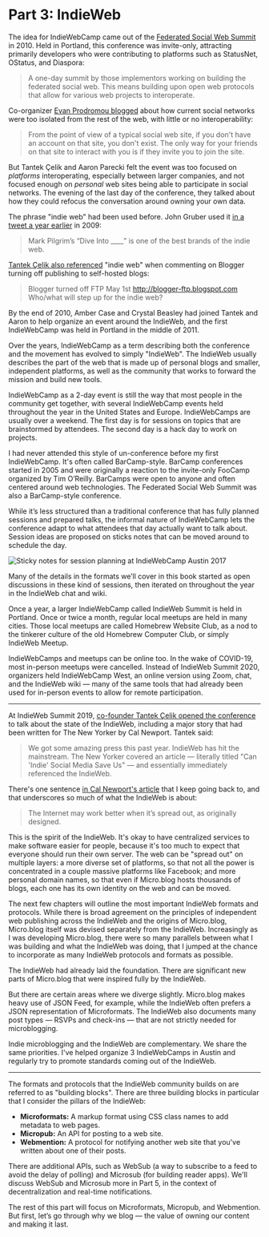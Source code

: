 # Part 3: IndieWeb

The idea for IndieWebCamp came out of the [Federated Social Web Summit](https://www.w3.org/2005/Incubator/federatedsocialweb/wiki/Federated_Social_Web_Summit_2010) in 2010. Held in Portland, this conference was invite-only, attracting primarily developers who were contributing to platforms such as StatusNet, OStatus, and Diaspora:

> A one-day summit by those implementors working on building the federated social web. This means building upon open web protocols that allow for various web projects to interoperate.

Co-organizer [Evan Prodromou blogged](https://web.archive.org/web/20100715062843/http://status.net/2010/07/13/what-is-the-federated-social-web) about how current social networks were too isolated from the rest of the web, with little or no interoperability:

> From the point of view of a typical social web site, if you don't have an account on that site, you don't exist. The only way for your friends on that site to interact with you is if they invite you to join the site.

But Tantek Çelik and Aaron Parecki felt the event was too focused on _platforms_ interoperating, especially between larger companies, and not focused enough on _personal_ web sites being able to participate in social networks. The evening of the last day of the conference, they talked about how they could refocus the conversation around owning your own data.

The phrase "indie web" had been used before. John Gruber used it [in a tweet a year earlier](https://twitter.com/gruber/status/3429789407) in 2009:

> Mark Pilgrim’s “Dive Into \_\_\_\_” is one of the best brands of the indie web.

[Tantek Çelik also referenced](http://tantek.com/2010/123/t2/blogger-turned-off-ftp-what-indie-web-diso) "indie web" when commenting on Blogger turning off publishing to self-hosted blogs:

> Blogger turned off FTP May 1st http://blogger-ftp.blogspot.com Who/what will step up for the indie web?

By the end of 2010, Amber Case and Crystal Beasley had joined Tantek and Aaron to help organize an event around the IndieWeb, and the first IndieWebCamp was held in Portland in the middle of 2011.

Over the years, IndieWebCamp as a term describing both the conference and the movement has evolved to simply "IndieWeb". The IndieWeb usually describes the part of the web that is made up of personal blogs and smaller, independent platforms, as well as the community that works to forward the mission and build new tools.

IndieWebCamp as a 2-day event is still the way that most people in the community get together, with several IndieWebCamp events held throughout the year in the United States and Europe. IndieWebCamps are usually over a weekend. The first day is for sessions on topics that are brainstormed by attendees. The second day is a hack day to work on projects.

I had never attended this style of un-conference before my first IndieWebCamp. It's often called BarCamp-style. BarCamp conferences started in 2005 and were originally a reaction to the invite-only FooCamp organized by Tim O’Reilly. BarCamps were open to anyone and often centered around web technologies. The Federated Social Web Summit was also a BarCamp-style conference.

While it’s less structured than a traditional conference that has fully planned sessions and prepared talks, the informal nature of IndieWebCamp lets the conference adapt to what attendees that day actually want to talk about. Session ideas are proposed on sticks notes that can be moved around to schedule the day.

![](https://book.micro.blog/uploads/2020/cef6b1bb0e.jpg "Sticky notes for session planning at IndieWebCamp Austin 2017")

Many of the details in the formats we’ll cover in this book started as open discussions in these kind of sessions, then iterated on throughout the year in the IndieWeb chat and wiki.

Once a year, a larger IndieWebCamp called IndieWeb Summit is held in Portland. Once or twice a month, regular local meetups are held in many cities. Those local meetups are called Homebrew Website Club, as a nod to the tinkerer culture of the old Homebrew Computer Club, or simply IndieWeb Meetup.

IndieWebCamps and meetups can be online too. In the wake of COVID-19, most in-person meetups were cancelled. Instead of IndieWeb Summit 2020, organizers held IndieWebCamp West, an online version using Zoom, chat, and the IndieWeb wiki — many of the same tools that had already been used for in-person events to allow for remote participation.

---- 

At IndieWeb Summit 2019, [co-founder Tantek Çelik opened the conference](https://archive.org/details/indieweb-summit-2019-state-of-the-indieweb) to talk about the state of the IndieWeb, including a major story that had been written for The New Yorker by Cal Newport. Tantek said:

> We got some amazing press this past year. IndieWeb has hit the mainstream. The New Yorker covered an article — literally titled "Can 'Indie' Social Media Save Us" — and essentially immediately referenced the IndieWeb.

There's one sentence [in Cal Newport's article](https://www.newyorker.com/tech/annals-of-technology/can-indie-social-media-save-us) that I keep going back to, and that underscores so much of what the IndieWeb is about:

> The Internet may work better when it’s spread out, as originally designed.

This is the spirit of the IndieWeb. It's okay to have centralized services to make software easier for people, because it's too much to expect that everyone should run their own server. The web can be "spread out" on multiple layers: a more diverse set of platforms, so that not all the power is concentrated in a couple massive platforms like Facebook; and more personal domain names, so that even if Micro.blog hosts thousands of blogs, each one has its own identity on the web and can be moved.

The next few chapters will outline the most important IndieWeb formats and protocols. While there is broad agreement on the principles of independent web publishing across the IndieWeb and the origins of Micro.blog, Micro.blog itself was devised separately from the IndieWeb. Increasingly as I was developing Micro.blog, there were so many parallels between what I was building and what the IndieWeb was doing, that I jumped at the chance to incorporate as many IndieWeb protocols and formats as possible.

The IndieWeb had already laid the foundation. There are significant new parts of Micro.blog that were inspired fully by the IndieWeb.

But there are certain areas where we diverge slightly. Micro.blog makes heavy use of JSON Feed, for example, while the IndieWeb often prefers a JSON representation of Microformats. The IndieWeb also documents many post types — RSVPs and check-ins — that are not strictly needed for microblogging.

Indie microblogging and the IndieWeb are complementary. We share the same priorities. I've helped organize 3 IndieWebCamps in Austin and regularly try to promote standards coming out of the IndieWeb.

---- 

The formats and protocols that the IndieWeb community builds on are referred to as "building blocks". There are three building blocks in particular that I consider the pillars of the IndieWeb:

* **Microformats:** A markup format using CSS class names to add metadata to web pages.
* **Micropub:** An API for posting to a web site.
* **Webmention:** A protocol for notifying another web site that you've written about one of their posts.

There are additional APIs, such as WebSub (a way to subscribe to a feed to avoid the delay of polling) and Microsub (for building reader apps). We'll discuss WebSub and Microsub more in Part 5, in the context of decentralization and real-time notifications.

The rest of this part will focus on Microformats, Micropub, and Webmention. But first, let’s go through why we blog — the value of owning our content and making it last.